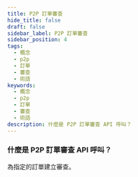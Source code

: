 ```yaml
---
title: P2P 訂單審查
hide_title: false
draft: false
sidebar_label: P2P 訂單審查
sidebar_position: 4
tags:
  - 概念
  - p2p
  - 訂單
  - 審查
  - 術語
keywords:
  - 概念
  - p2p
  - 訂單
  - 審查
  - 術語
description: 什麼是 P2P 訂單審查 API 呼叫？
---
```


### 什麼是 P2P 訂單審查 API 呼叫？

為指定的訂單建立審查。
